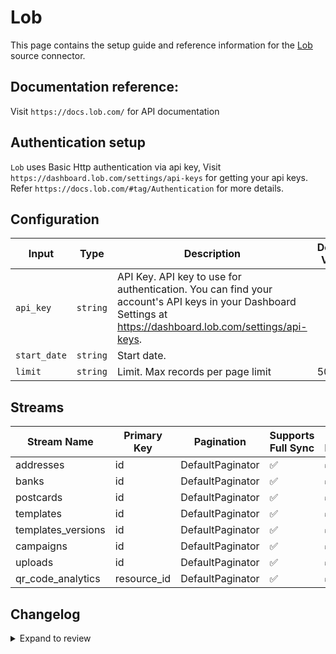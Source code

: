 # Lob
This page contains the setup guide and reference information for the [Lob](https://dashboard.lob.com/) source connector.

## Documentation reference:
Visit `https://docs.lob.com/` for API documentation

## Authentication setup
`Lob` uses Basic Http authentication via api key, Visit `https://dashboard.lob.com/settings/api-keys` for getting your api keys. Refer `https://docs.lob.com/#tag/Authentication` for more details.

## Configuration

| Input | Type | Description | Default Value |
|-------|------|-------------|---------------|
| `api_key` | `string` | API Key. API key to use for authentication. You can find your account&#39;s API keys in your Dashboard Settings at https://dashboard.lob.com/settings/api-keys. |  |
| `start_date` | `string` | Start date.  |  |
| `limit` | `string` | Limit. Max records per page limit | 50 |

## Streams
| Stream Name | Primary Key | Pagination | Supports Full Sync | Supports Incremental |
|-------------|-------------|------------|---------------------|----------------------|
| addresses | id | DefaultPaginator | ✅ |  ✅  |
| banks | id | DefaultPaginator | ✅ |  ✅  |
| postcards | id | DefaultPaginator | ✅ |  ✅  |
| templates | id | DefaultPaginator | ✅ |  ✅  |
| templates_versions | id | DefaultPaginator | ✅ |  ✅  |
| campaigns | id | DefaultPaginator | ✅ |  ✅  |
| uploads | id | DefaultPaginator | ✅ |  ✅  |
| qr_code_analytics | resource_id | DefaultPaginator | ✅ |  ✅  |

## Changelog

<details>
  <summary>Expand to review</summary>

| Version | Date | Pull Request | Subject |
| ------------------ | ------------ | --- | ---------------- |
| 0.0.23 | 2025-04-19 | [58221](https://github.com/airbytehq/airbyte/pull/58221) | Update dependencies |
| 0.0.22 | 2025-04-12 | [57736](https://github.com/airbytehq/airbyte/pull/57736) | Update dependencies |
| 0.0.21 | 2025-04-05 | [57050](https://github.com/airbytehq/airbyte/pull/57050) | Update dependencies |
| 0.0.20 | 2025-03-29 | [56699](https://github.com/airbytehq/airbyte/pull/56699) | Update dependencies |
| 0.0.19 | 2025-03-22 | [56031](https://github.com/airbytehq/airbyte/pull/56031) | Update dependencies |
| 0.0.18 | 2025-03-08 | [55443](https://github.com/airbytehq/airbyte/pull/55443) | Update dependencies |
| 0.0.17 | 2025-03-01 | [54803](https://github.com/airbytehq/airbyte/pull/54803) | Update dependencies |
| 0.0.16 | 2025-02-22 | [54348](https://github.com/airbytehq/airbyte/pull/54348) | Update dependencies |
| 0.0.15 | 2025-02-15 | [53862](https://github.com/airbytehq/airbyte/pull/53862) | Update dependencies |
| 0.0.14 | 2025-02-08 | [53268](https://github.com/airbytehq/airbyte/pull/53268) | Update dependencies |
| 0.0.13 | 2025-02-01 | [52774](https://github.com/airbytehq/airbyte/pull/52774) | Update dependencies |
| 0.0.12 | 2025-01-25 | [52224](https://github.com/airbytehq/airbyte/pull/52224) | Update dependencies |
| 0.0.11 | 2025-01-18 | [51843](https://github.com/airbytehq/airbyte/pull/51843) | Update dependencies |
| 0.0.10 | 2025-01-11 | [51166](https://github.com/airbytehq/airbyte/pull/51166) | Update dependencies |
| 0.0.9 | 2024-12-28 | [50662](https://github.com/airbytehq/airbyte/pull/50662) | Update dependencies |
| 0.0.8 | 2024-12-21 | [50070](https://github.com/airbytehq/airbyte/pull/50070) | Update dependencies |
| 0.0.7 | 2024-12-14 | [49602](https://github.com/airbytehq/airbyte/pull/49602) | Update dependencies |
| 0.0.6 | 2024-12-12 | [49269](https://github.com/airbytehq/airbyte/pull/49269) | Update dependencies |
| 0.0.5 | 2024-12-11 | [48899](https://github.com/airbytehq/airbyte/pull/48899) | Starting with this version, the Docker image is now rootless. Please note that this and future versions will not be compatible with Airbyte versions earlier than 0.64 |
| 0.0.4 | 2024-11-04 | [48226](https://github.com/airbytehq/airbyte/pull/48226) | Update dependencies |
| 0.0.3 | 2024-10-29 | [47867](https://github.com/airbytehq/airbyte/pull/47867) | Update dependencies |
| 0.0.2 | 2024-10-28 | [47627](https://github.com/airbytehq/airbyte/pull/47627) | Update dependencies |
| 0.0.1 | 2024-09-22 | [45843](https://github.com/airbytehq/airbyte/pull/45843) | Initial release by [@btkcodedev](https://github.com/btkcodedev) via Connector Builder |

</details>
